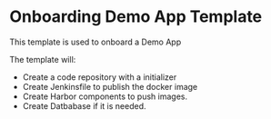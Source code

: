 # Onboarding Demo App Template

This template is used to onboard a Demo App 

The template will:

- Create a code repository with a initializer
- Create Jenkinsfile to publish the docker image
- Create Harbor components to push images.
- Create Datbabase if it is needed.